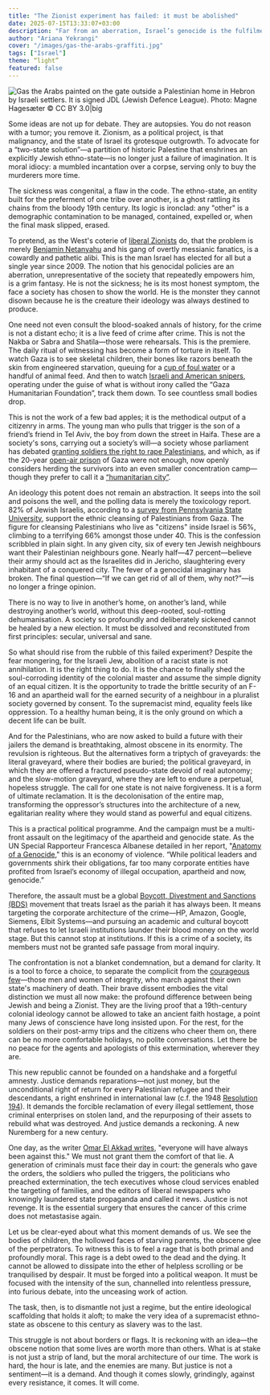 ```yaml
---
title: "The Zionist experiment has failed: it must be abolished"
date: 2025-07-15T13:33:07+03:00
description: "Far from an aberration, Israel’s genocide is the fulfilment of its design.The era of two-state fantasies is over. Only a single, secular republic offers justice."
author: "Ariana Yekrangi"
cover: "/images/gas-the-arabs-graffiti.jpg"
tags: ["Israel"]
theme: “light”
featured: false
---
```


![Gas the Arabs painted on the gate outside a Palestinian home in Hebron by Israeli settlers. It is signed JDL (Jewish Defence League). Photo: Magne Hagesæter © CC BY 3.0|big](/images/gas-the-arabs-graffiti.jpg)

Some ideas are not up for debate. They are autopsies. You do not reason with a tumor; you remove it. Zionism, as a political project, is that malignancy, and the state of Israel its grotesque outgrowth. To advocate for a “two-state solution”—a partition of historic Palestine that enshrines an explicitly Jewish ethno-state—is no longer just a failure of imagination. It is moral idiocy: a mumbled incantation over a corpse, serving only to buy the murderers more time.

The sickness was congenital, a flaw in the code. The ethno-state, an entity built for the preferment of one tribe over another, is a ghost rattling its chains from the bloody 19th century. Its logic is ironclad: any "other" is a demographic contamination to be managed, contained, expelled or, when the final mask slipped, erased.

To pretend, as the West's coterie of [liberal Zionists](https://youtu.be/4jf6tMsdlms?si=4ryVn3j7w8F4Dg9R) do, that the problem is merely [Benjamin Netanyahu](https://www.bbc.com/news/world-middle-east-18008697) and his gang of overtly messianic fanatics, is a cowardly and pathetic alibi. This is the man Israel has elected for all but a single year since 2009\. The notion that his genocidal policies are an aberration, unrepresentative of the society that repeatedly empowers him, is a grim fantasy. He is not the sickness; he is its most honest symptom, the face a society has chosen to show the world. He is the monster they cannot disown because he is the creature their ideology was always destined to produce.

One need not even consult the blood-soaked annals of history, for the crime is not a distant echo; it is a live feed of crime after crime. This is not the Nakba or Sabra and Shatila—those were rehearsals. This is the premiere. The daily ritual of witnessing has become a form of torture in itself. To watch Gaza is to see skeletal children, their bones like razors beneath the skin from engineered starvation, queuing for a [cup of foul water](https://www.aljazeera.com/news/2025/7/13/children-collecting-water-among-59-palestinians-killed-by-israel-in-gaza) or a handful of animal feed. And then to watch [Israeli and American snipers](https://www.aljazeera.com/news/2025/5/27/heartbreaking-chaos-in-gaza-as-starving-palestinians-seek-us-israeli-aid), operating under the guise of what is without irony called the “Gaza Humanitarian Foundation”, track them down. To see countless small bodies drop.

This is not the work of a few bad apples; it is the methodical output of a citizenry in arms. The young man who pulls that trigger is the son of a friend’s friend in Tel Aviv, the boy from down the street in Haifa. These are a society's sons, carrying out a society’s will—a society whose parliament has debated [granting soldiers the right to rape Palestinians](https://www.cbsnews.com/news/israel-hamas-war-idf-palestinian-prisoner-alleged-rape-sde-teinman-abuse-protest/), and which, as if the 20-year [open-air prison](https://www.hrw.org/news/2022/06/14/gaza-israels-open-air-prison-15) of Gaza were not enough, now openly considers herding the survivors into an even smaller concentration camp—though they prefer to call it a [“humanitarian city”](https://www.theguardian.com/world/2025/jul/13/israel-humanitarian-city-rafah-gaza-camp-ehud-olmert).

An ideology this potent does not remain an abstraction. It seeps into the soil and poisons the well, and the polling data is merely the toxicology report. 82% of Jewish Israelis, according to a [survey from Pennsylvania State University](https://mondoweiss.net/2025/05/poll-shows-israeli-belief-that-palestinians-should-be-eradicated-is-no-longer-a-fringe-opinion/), support the ethnic cleansing of Palestinians from Gaza. The figure for cleansing Palestinians who live as "citizens" inside Israel is 56%, climbing to a terrifying 66% amongst those under 40\. This is the confession scribbled in plain sight. In any given city, six of every ten Jewish neighbours want their Palestinian neighbours gone. Nearly half—47 percent—believe their army should act as the Israelites did in Jericho, slaughtering every inhabitant of a conquered city. The fever of a genocidal imaginary has broken. The final question—“If we can get rid of all of them, why not?”—is no longer a fringe opinion.

There is no way to live in another’s home, on another’s land, while destroying another’s world, without this deep-rooted, soul-rotting dehumanisation. A society so profoundly and deliberately sickened cannot be healed by a new election. It must be dissolved and reconstituted from first principles: secular, universal and sane.

So what should rise from the rubble of this failed experiment? Despite the fear mongering, for the Israeli Jew, abolition of a racist state is not annihilation. It is the right thing to do. It is the chance to finally shed the soul-corroding identity of the colonial master and assume the simple dignity of an equal citizen. It is the opportunity to trade the brittle security of an F-16 and an apartheid wall for the earned security of a neighbour in a pluralist society governed by consent. To the supremacist mind, equality feels like oppression. To a healthy human being, it is the only ground on which a decent life can be built.

And for the Palestinians, who are now asked to build a future with their jailers the demand is breathtaking, almost obscene in its enormity. The revulsion is righteous. But the alternatives form a triptych of graveyards: the literal graveyard, where their bodies are buried; the political graveyard, in which they are offered a fractured pseudo-state devoid of real autonomy; and the slow-motion graveyard, where they are left to endure a perpetual, hopeless struggle. The call for one state is not naive forgiveness. It is a form of ultimate reclamation. It is the decolonisation of the entire map, transforming the oppressor’s structures into the architecture of a new, egalitarian reality where they would stand as powerful and equal citizens.

This is a practical political programme. And the campaign must be a multi-front assault on the legitimacy of the apartheid and genocide state. As the UN Special Rapporteur Francesca Albanese detailed in her report, "[Anatomy of a Genocide](https://docs.un.org/en/A/HRC/59/23)," this is an economy of violence. “While political leaders and governments shirk their obligations, far too many corporate entities have profited from Israel’s economy of illegal occupation, apartheid and now, genocide.”

Therefore, the assault must be a global [Boycott, Divestment and Sanctions (BDS)](https://bdsmovement.net/) movement that treats Israel as the pariah it has always been. It means targeting the corporate architecture of the crime—HP, Amazon, Google, Siemens, Elbit Systems—and pursuing an academic and cultural boycott that refuses to let Israeli institutions launder their blood money on the world stage. But this cannot stop at institutions. If this is a crime of a society, its members must not be granted safe passage from moral inquiry.

The confrontation is not a blanket condemnation, but a demand for clarity. It is a tool to force a choice, to separate the complicit from the [courageous few](https://www.amnesty.org/en/latest/campaigns/2025/03/i-couldnt-wear-a-uniform-that-symbolizes-killing-and-oppression-israeli-activist-who-refuses-to-serve-in-the-israeli-army/)—those men and women of integrity, who march against their own state's machinery of death. Their brave dissent embodies the vital distinction we must all now make: the profound difference between being Jewish and being a Zionist. They are the living proof that a 19th-century colonial ideology cannot be allowed to take an ancient faith hostage, a point many Jews of conscience have long insisted upon. For the rest, for the soldiers on their post-army trips and the citizens who cheer them on, there can be no more comfortable holidays, no polite conversations. Let there be no peace for the agents and apologists of this extermination, wherever they are.

This new republic cannot be founded on a handshake and a forgetful amnesty. Justice demands reparations—not just money, but the unconditional right of return for every Palestinian refugee and their descendants, a right enshrined in international law (c.f. the 1948 [Resolution 194](https://www.unrwa.org/content/resolution-194)). It demands the forcible reclamation of every illegal settlement, those criminal enterprises on stolen land, and the repurposing of their assets to rebuild what was destroyed. And justice demands a reckoning. A new Nuremberg for a new century.

One day, as the writer [Omar El Akkad writes](https://www.theguardian.com/books/2025/feb/14/one-day-everyone-will-have-always-been-against-this-by-omar-el-akkad-review-a-cathartic-savaging-of-western-hypocrisy-over-gaza), "everyone will have always been against this." We must not grant them the comfort of that lie. A generation of criminals must face their day in court: the generals who gave the orders, the soldiers who pulled the triggers, the politicians who preached extermination, the tech executives whose cloud services enabled the targeting of families, and the editors of liberal newspapers who knowingly laundered state propaganda and called it news. Justice is not revenge. It is the essential surgery that ensures the cancer of this crime does not metastasise again.

Let us be clear-eyed about what this moment demands of us. We see the bodies of children, the hollowed faces of starving parents, the obscene glee of the perpetrators. To witness this is to feel a rage that is both primal and profoundly moral. This rage is a debt owed to the dead and the dying. It cannot be allowed to dissipate into the ether of helpless scrolling or be tranquilised by despair. It must be forged into a political weapon. It must be focused with the intensity of the sun, channelled into relentless pressure, into furious debate, into the unceasing work of action.

The task, then, is to dismantle not just a regime, but the entire ideological scaffolding that holds it aloft; to make the very idea of a supremacist ethno-state as obscene to this century as slavery was to the last.

This struggle is not about borders or flags. It is reckoning with an idea—the obscene notion that some lives are worth more than others. What is at stake is not just a strip of land, but the moral architecture of our time. The work is hard, the hour is late, and the enemies are many. But justice is not a sentiment—it is a demand. And though it comes slowly, grindingly, against every resistance, it comes. It will come.
